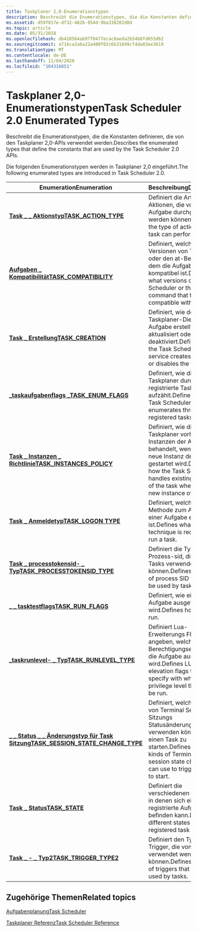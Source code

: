 ```yaml
---
title: Taskplaner 2,0-Enumerationstypen
description: Beschreibt die Enumerationstypen, die die Konstanten definieren, die von den Taskplaner 2,0-APIs verwendet werden.
ms.assetid: d59f017e-df32-4826-954d-9ba338282d0d
ms.topic: article
ms.date: 05/31/2018
ms.openlocfilehash: db410564ab97f0477ecac8aeda2b54b8fd655d62
ms.sourcegitcommit: a716ca2a6a22a400f02c6b31699cf4da83ee3619
ms.translationtype: MT
ms.contentlocale: de-DE
ms.lasthandoff: 11/04/2020
ms.locfileid: "104316851"
---
```

# <a name="task-scheduler-20-enumerated-types"></a><span data-ttu-id="0cee6-103">Taskplaner 2,0-Enumerationstypen</span><span class="sxs-lookup"><span data-stu-id="0cee6-103">Task Scheduler 2.0 Enumerated Types</span></span>

<span data-ttu-id="0cee6-104">Beschreibt die Enumerationstypen, die die Konstanten definieren, die von den Taskplaner 2,0-APIs verwendet werden.</span><span class="sxs-lookup"><span data-stu-id="0cee6-104">Describes the enumerated types that define the constants that are used by the Task Scheduler 2.0 APIs.</span></span>


<span data-ttu-id="0cee6-105">Die folgenden Enumerationstypen werden in Taskplaner 2,0 eingeführt.</span><span class="sxs-lookup"><span data-stu-id="0cee6-105">The following enumerated types are introduced in Task Scheduler 2.0.</span></span>



| <span data-ttu-id="0cee6-106">Enumeration</span><span class="sxs-lookup"><span data-stu-id="0cee6-106">Enumeration</span></span>                                                                  | <span data-ttu-id="0cee6-107">Beschreibung</span><span class="sxs-lookup"><span data-stu-id="0cee6-107">Description</span></span>                                                                                                      |
|------------------------------------------------------------------------------|------------------------------------------------------------------------------------------------------------------|
| [<span data-ttu-id="0cee6-108">**Task \_ \_ Aktionstyp**</span><span class="sxs-lookup"><span data-stu-id="0cee6-108">**TASK\_ACTION\_TYPE**</span></span>](/windows/desktop/api/taskschd/ne-taskschd-task_action_type)                               | <span data-ttu-id="0cee6-109">Definiert die Art von Aktionen, die von einer Aufgabe durchgeführt werden können.</span><span class="sxs-lookup"><span data-stu-id="0cee6-109">Defines the type of actions that a task can perform.</span></span>                                                             |
| [<span data-ttu-id="0cee6-110">**Aufgaben \_ Kompatibilität**</span><span class="sxs-lookup"><span data-stu-id="0cee6-110">**TASK\_COMPATIBILITY**</span></span>](/windows/desktop/api/taskschd/ne-taskschd-task_compatibility)                            | <span data-ttu-id="0cee6-111">Definiert, welche Versionen von Taskplaner oder den at-Befehl, mit dem die Aufgabe kompatibel ist.</span><span class="sxs-lookup"><span data-stu-id="0cee6-111">Defines what versions of Task Scheduler or the AT command that the task is compatible with.</span></span>                      |
| [<span data-ttu-id="0cee6-112">**Task \_ Erstellung**</span><span class="sxs-lookup"><span data-stu-id="0cee6-112">**TASK\_CREATION**</span></span>](/windows/desktop/api/taskschd/ne-taskschd-task_creation)                                       | <span data-ttu-id="0cee6-113">Definiert, wie der Taskplaner-Dienst die Aufgabe erstellt, aktualisiert oder deaktiviert.</span><span class="sxs-lookup"><span data-stu-id="0cee6-113">Defines how the Task Scheduler service creates, updates, or disables the task.</span></span>                                   |
| [<span data-ttu-id="0cee6-114">**\_taskaufgabenflags \_**</span><span class="sxs-lookup"><span data-stu-id="0cee6-114">**TASK\_ENUM\_FLAGS**</span></span>](/windows/desktop/api/taskschd/ne-taskschd-task_enum_flags)                                 | <span data-ttu-id="0cee6-115">Definiert, wie die Taskplaner durch registrierte Tasks aufzählt.</span><span class="sxs-lookup"><span data-stu-id="0cee6-115">Defines how the Task Scheduler enumerates through registered tasks.</span></span>                                              |
| [<span data-ttu-id="0cee6-116">**Task \_ Instanzen \_ Richtlinie**</span><span class="sxs-lookup"><span data-stu-id="0cee6-116">**TASK\_INSTANCES\_POLICY**</span></span>](/windows/desktop/api/taskschd/ne-taskschd-task_instances_policy)                     | <span data-ttu-id="0cee6-117">Definiert, wie die Taskplaner vorhandene Instanzen der Aufgabe behandelt, wenn eine neue Instanz der Aufgabe gestartet wird.</span><span class="sxs-lookup"><span data-stu-id="0cee6-117">Defines how the Task Scheduler handles existing instances of the task when it starts a new instance of the task.</span></span> |
| [<span data-ttu-id="0cee6-118">**Task \_ Anmeldetyp**</span><span class="sxs-lookup"><span data-stu-id="0cee6-118">**TASK\_LOGON TYPE**</span></span>](/windows/desktop/api/taskschd/ne-taskschd-task_logon_type)                                  | <span data-ttu-id="0cee6-119">Definiert, welche Anmelde Methode zum Ausführen einer Aufgabe erforderlich ist.</span><span class="sxs-lookup"><span data-stu-id="0cee6-119">Defines what logon technique is required to run a task.</span></span>                                                          |
| [<span data-ttu-id="0cee6-120">**Task \_ processtokensid- \_ Typ**</span><span class="sxs-lookup"><span data-stu-id="0cee6-120">**TASK\_PROCESSTOKENSID\_TYPE**</span></span>](/windows/win32/api/taskschd/ne-taskschd-task_processtokensid_type)             | <span data-ttu-id="0cee6-121">Definiert die Typen der Prozess-sid, die von Tasks verwendet werden können.</span><span class="sxs-lookup"><span data-stu-id="0cee6-121">Defines the types of process SID that can be used by tasks.</span></span>                                                      |
| [<span data-ttu-id="0cee6-122">**\_ \_ tasktestflags**</span><span class="sxs-lookup"><span data-stu-id="0cee6-122">**TASK\_RUN\_FLAGS**</span></span>](/windows/desktop/api/taskschd/ne-taskschd-task_run_flags)                                   | <span data-ttu-id="0cee6-123">Definiert, wie eine Aufgabe ausgeführt wird.</span><span class="sxs-lookup"><span data-stu-id="0cee6-123">Defines how a task is run.</span></span>                                                                                       |
| [<span data-ttu-id="0cee6-124">**\_taskrunlevel- \_ Typ**</span><span class="sxs-lookup"><span data-stu-id="0cee6-124">**TASK\_RUNLEVEL\_TYPE**</span></span>](/windows/win32/api/taskschd/ne-taskschd-task_runlevel_type)                           | <span data-ttu-id="0cee6-125">Definiert Lua-Erweiterungs Flags, die angeben, welche Berechtigungsebene für die Aufgabe ausgeführt wird.</span><span class="sxs-lookup"><span data-stu-id="0cee6-125">Defines LUA elevation flags that specify with what privilege level the task will be run.</span></span>                         |
| [<span data-ttu-id="0cee6-126">**\_ \_ Status \_ \_ Änderungstyp für Task Sitzung**</span><span class="sxs-lookup"><span data-stu-id="0cee6-126">**TASK\_SESSION\_STATE\_CHANGE\_TYPE**</span></span>](/windows/desktop/api/taskschd/ne-taskschd-task_session_state_change_type) | <span data-ttu-id="0cee6-127">Definiert, welche Arten von Terminal Server-Sitzungs Statusänderungen Sie verwenden können, um einen Task zu starten.</span><span class="sxs-lookup"><span data-stu-id="0cee6-127">Defines what kinds of Terminal Server session state change you can use to trigger a task to start.</span></span>               |
| [<span data-ttu-id="0cee6-128">**Task \_ Status**</span><span class="sxs-lookup"><span data-stu-id="0cee6-128">**TASK\_STATE**</span></span>](/windows/desktop/api/taskschd/ne-taskschd-task_state)                                            | <span data-ttu-id="0cee6-129">Definiert die verschiedenen Zustände, in denen sich eine registrierte Aufgabe befinden kann.</span><span class="sxs-lookup"><span data-stu-id="0cee6-129">Defines the different states that a registered task can be in.</span></span>                                                   |
| [<span data-ttu-id="0cee6-130">**Task \_ - \_ Typ2**</span><span class="sxs-lookup"><span data-stu-id="0cee6-130">**TASK\_TRIGGER\_TYPE2**</span></span>](/windows/desktop/api/taskschd/ne-taskschd-task_trigger_type2)                                  | <span data-ttu-id="0cee6-131">Definiert den Typ der Trigger, die von Tasks verwendet werden können.</span><span class="sxs-lookup"><span data-stu-id="0cee6-131">Defines the type of triggers that can be used by tasks.</span></span>                                                          |



 

## <a name="related-topics"></a><span data-ttu-id="0cee6-132">Zugehörige Themen</span><span class="sxs-lookup"><span data-stu-id="0cee6-132">Related topics</span></span>

<dl> <dt>

[<span data-ttu-id="0cee6-133">Aufgabenplanung</span><span class="sxs-lookup"><span data-stu-id="0cee6-133">Task Scheduler</span></span>](task-scheduler-start-page.md)
</dt> <dt>

[<span data-ttu-id="0cee6-134">Taskplaner Referenz</span><span class="sxs-lookup"><span data-stu-id="0cee6-134">Task Scheduler Reference</span></span>](task-scheduler-reference.md)
</dt> </dl>

 

 





